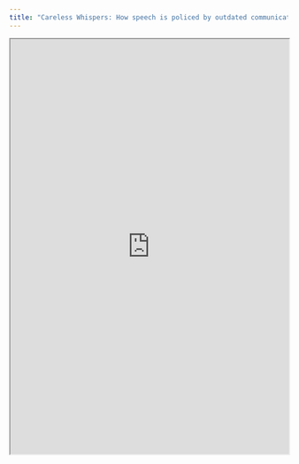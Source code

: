 ```yaml
---
title: "Careless Whispers: How speech is policed by outdated communications legislation (2015)"
---
```




<iframe height="750" width="100%" src="https://ewelton.github.io/ktest/wiki.html#Careless%20Whispers:%20How%20speech%20is%20policed%20by%20outdated%20communications%20legislation%20(2015)"></iframe>
